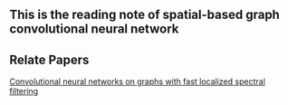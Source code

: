 ## This is the reading note of spatial-based graph convolutional neural network

## Relate Papers

[Convolutional neural networks on graphs with fast localized spectral filtering](https://arxiv.org/abs/1606.09375)
